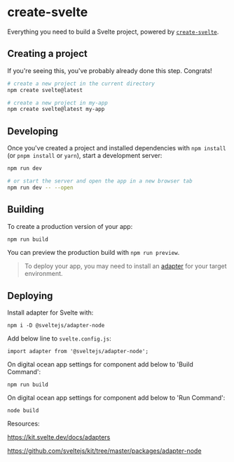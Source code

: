 # create-svelte

Everything you need to build a Svelte project, powered by [`create-svelte`](https://github.com/sveltejs/kit/tree/master/packages/create-svelte).

## Creating a project

If you're seeing this, you've probably already done this step. Congrats!

```bash
# create a new project in the current directory
npm create svelte@latest

# create a new project in my-app
npm create svelte@latest my-app
```

## Developing

Once you've created a project and installed dependencies with `npm install` (or `pnpm install` or `yarn`), start a development server:

```bash
npm run dev

# or start the server and open the app in a new browser tab
npm run dev -- --open
```

## Building

To create a production version of your app:

```bash
npm run build
```

You can preview the production build with `npm run preview`.

> To deploy your app, you may need to install an [adapter](https://kit.svelte.dev/docs/adapters) for your target environment.

## Deploying
Install adapter for Svelte with:
```
npm i -D @sveltejs/adapter-node
```

Add below line to `svelte.config.js`:
```
import adapter from '@sveltejs/adapter-node';
```
On digital ocean app settings for component add below to 'Build Command': 
```
npm run build
```

On digital ocean app settings for component add below to 'Run Command': 
```
node build
```
Resources:

https://kit.svelte.dev/docs/adapters

https://github.com/sveltejs/kit/tree/master/packages/adapter-node

